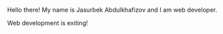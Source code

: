 Hello there!
My name is Jasurbek Abdulkhafizov and I am web developer.

Web development is exiting!
